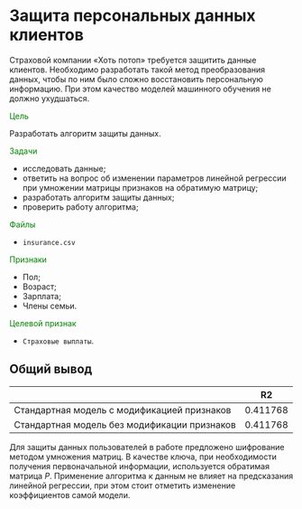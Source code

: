 # Защита персональных данных клиентов

Страховой компании «Хоть потоп» требуется защитить данные клиентов. Необходимо разработать такой метод преобразования данных, чтобы по ним было сложно восстановить персональную информацию. При этом качество моделей машинного обучения не должно ухудшаться. 

<font color='green'>Цель</font>

Разработать алгоритм защиты данных. 

<font color='green'>Задачи</font>

- исследовать данные;
- ответить на вопрос об изменении параметров линейной регрессии при умножении матрицы признаков на обратимую матрицу;
- разработать алгоритм защиты данных;
- проверить работу алгоритма;

<font color='green'>Файлы</font>

- `insurance.csv`

<font color='green'>Признаки</font>

-    Пол;
-    Возраст;
-    Зарплата;
-    Члены семьи.

<font color='green'>Целевой признак</font>

- `Страховые выплаты`.

## Общий вывод


|               | R2 |
| ------------- | ------------- |
| Стандартная модель c модификацией признаков |	0.411768 |
| Стандартная модель без модификации признаков | 0.411768 |

Для защиты данных пользователей в работе предложено шифрование методом умножения матриц. В качестве ключа, при необходимости получения первоначальной информации, используется  обратимая матрица $P$. Применение алгоритма к данным не влияет на предсказания линейной регрессии, при этом стоит отметить изменение коэффициентов самой модели.
